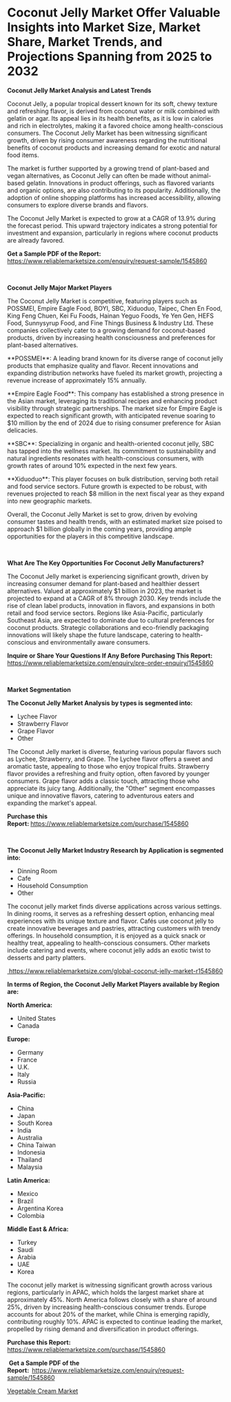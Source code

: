 <p><h1>Coconut Jelly Market Offer Valuable Insights into Market Size, Market Share, Market Trends, and Projections Spanning from 2025 to 2032</h1></p><p><strong>Coconut Jelly Market Analysis and Latest Trends</strong></p>
<p><p>Coconut Jelly, a popular tropical dessert known for its soft, chewy texture and refreshing flavor, is derived from coconut water or milk combined with gelatin or agar. Its appeal lies in its health benefits, as it is low in calories and rich in electrolytes, making it a favored choice among health-conscious consumers. The Coconut Jelly Market has been witnessing significant growth, driven by rising consumer awareness regarding the nutritional benefits of coconut products and increasing demand for exotic and natural food items.</p><p>The market is further supported by a growing trend of plant-based and vegan alternatives, as Coconut Jelly can often be made without animal-based gelatin. Innovations in product offerings, such as flavored variants and organic options, are also contributing to its popularity. Additionally, the adoption of online shopping platforms has increased accessibility, allowing consumers to explore diverse brands and flavors. </p><p>The Coconut Jelly Market is expected to grow at a CAGR of 13.9% during the forecast period. This upward trajectory indicates a strong potential for investment and expansion, particularly in regions where coconut products are already favored.</p></p>
<p><strong>Get a Sample PDF of the Report:&nbsp;</strong> <a href="https://www.reliablemarketsize.com/enquiry/request-sample/1545860?utm_campaign=2216&utm_medium=2&utm_source=Github&utm_content=ia&utm_term=14022025&utm_id=coconut-jelly">https://www.reliablemarketsize.com/enquiry/request-sample/1545860</a></p>
<p>&nbsp;</p>
<p><strong>Coconut Jelly Major Market Players</strong></p>
<p><p>The Coconut Jelly Market is competitive, featuring players such as POSSMEI, Empire Eagle Food, BOYI, SBC, Xiduoduo, Taipec, Chen En Food, King Feng Chuen, Kei Fu Foods, Hainan Yeguo Foods, Ye Yen Gen, HEFS Food, Sunnysyrup Food, and Fine Things Business & Industry Ltd. These companies collectively cater to a growing demand for coconut-based products, driven by increasing health consciousness and preferences for plant-based alternatives.</p><p>**POSSMEI**: A leading brand known for its diverse range of coconut jelly products that emphasize quality and flavor. Recent innovations and expanding distribution networks have fueled its market growth, projecting a revenue increase of approximately 15% annually.</p><p>**Empire Eagle Food**: This company has established a strong presence in the Asian market, leveraging its traditional recipes and enhancing product visibility through strategic partnerships. The market size for Empire Eagle is expected to reach significant growth, with anticipated revenue soaring to $10 million by the end of 2024 due to rising consumer preference for Asian delicacies.</p><p>**SBC**: Specializing in organic and health-oriented coconut jelly, SBC has tapped into the wellness market. Its commitment to sustainability and natural ingredients resonates with health-conscious consumers, with growth rates of around 10% expected in the next few years.</p><p>**Xiduoduo**: This player focuses on bulk distribution, serving both retail and food service sectors. Future growth is expected to be robust, with revenues projected to reach $8 million in the next fiscal year as they expand into new geographic markets.</p><p>Overall, the Coconut Jelly Market is set to grow, driven by evolving consumer tastes and health trends, with an estimated market size poised to approach $1 billion globally in the coming years, providing ample opportunities for the players in this competitive landscape.</p></p>
<p>&nbsp;</p>
<p><strong>What Are The Key Opportunities For Coconut Jelly Manufacturers?</strong></p>
<p><p>The Coconut Jelly market is experiencing significant growth, driven by increasing consumer demand for plant-based and healthier dessert alternatives. Valued at approximately $1 billion in 2023, the market is projected to expand at a CAGR of 8% through 2030. Key trends include the rise of clean label products, innovation in flavors, and expansions in both retail and food service sectors. Regions like Asia-Pacific, particularly Southeast Asia, are expected to dominate due to cultural preferences for coconut products. Strategic collaborations and eco-friendly packaging innovations will likely shape the future landscape, catering to health-conscious and environmentally aware consumers.</p></p>
<p><strong>Inquire or Share Your Questions If Any Before Purchasing This Report:</strong> <a href="https://www.reliablemarketsize.com/enquiry/pre-order-enquiry/1545860?utm_campaign=2216&utm_medium=2&utm_source=Github&utm_content=ia&utm_term=14022025&utm_id=coconut-jelly">https://www.reliablemarketsize.com/enquiry/pre-order-enquiry/1545860</a></p>
<p>&nbsp;</p>
<p><strong>Market Segmentation</strong></p>
<p><strong>The Coconut Jelly Market Analysis by types is segmented into:</strong></p>
<p><ul><li>Lychee Flavor</li><li>Strawberry Flavor</li><li>Grape Flavor</li><li>Other</li></ul></p>
<p><p>The Coconut Jelly market is diverse, featuring various popular flavors such as Lychee, Strawberry, and Grape. The Lychee flavor offers a sweet and aromatic taste, appealing to those who enjoy tropical fruits. Strawberry flavor provides a refreshing and fruity option, often favored by younger consumers. Grape flavor adds a classic touch, attracting those who appreciate its juicy tang. Additionally, the "Other" segment encompasses unique and innovative flavors, catering to adventurous eaters and expanding the market's appeal.</p></p>
<p><strong>Purchase this Report:&nbsp;</strong><a href="https://www.reliablemarketsize.com/purchase/1545860?utm_campaign=2216&utm_medium=2&utm_source=Github&utm_content=ia&utm_term=14022025&utm_id=coconut-jelly">https://www.reliablemarketsize.com/purchase/1545860</a></p>
<p>&nbsp;</p>
<p><strong>The Coconut Jelly Market Industry Research by Application is segmented into:</strong></p>
<p><ul><li>Dinning Room</li><li>Cafe</li><li>Household Consumption</li><li>Other</li></ul></p>
<p><p>The coconut jelly market finds diverse applications across various settings. In dining rooms, it serves as a refreshing dessert option, enhancing meal experiences with its unique texture and flavor. Cafés use coconut jelly to create innovative beverages and pastries, attracting customers with trendy offerings. In household consumption, it is enjoyed as a quick snack or healthy treat, appealing to health-conscious consumers. Other markets include catering and events, where coconut jelly adds an exotic twist to desserts and party platters.</p></p>
<p><a href="https://www.reliablemarketsize.com/global-coconut-jelly-market-r1545860?utm_campaign=2216&utm_medium=2&utm_source=Github&utm_content=ia&utm_term=14022025&utm_id=coconut-jelly">&nbsp;https://www.reliablemarketsize.com/global-coconut-jelly-market-r1545860</a></p>
<p><strong>In terms of Region, the Coconut Jelly Market Players available by Region are:</strong></p>
<p>
    <p> <strong> North America: </strong>
        <ul>
            <li>United States</li>
            <li>Canada</li>
        </ul>
        </p> 
    <p> <strong> Europe: </strong>
        <ul>
            <li>Germany</li>
            <li>France</li>
            <li>U.K.</li>
            <li>Italy</li>
            <li>Russia</li>
        </ul>
        </p> 
    <p> <strong> Asia-Pacific: </strong>
        <ul>
            <li>China</li>
            <li>Japan</li>
            <li>South Korea</li>
            <li>India</li>
            <li>Australia</li>
            <li>China Taiwan</li>
            <li>Indonesia</li>
            <li>Thailand</li>
            <li>Malaysia</li>
        </ul>
        </p> 
    <p> <strong> Latin America: </strong>
        <ul>
            <li>Mexico</li>
            <li>Brazil</li>
            <li>Argentina Korea</li>
            <li>Colombia</li>
        </ul>
        </p> 
    <p> <strong> Middle East & Africa: </strong>
        <ul>
            <li>Turkey</li>
            <li>Saudi</li>
            <li>Arabia</li>
            <li>UAE</li>
            <li>Korea</li>
        </ul>
    </p>
    </p>
<p><p>The coconut jelly market is witnessing significant growth across various regions, particularly in APAC, which holds the largest market share at approximately 45%. North America follows closely with a share of around 25%, driven by increasing health-conscious consumer trends. Europe accounts for about 20% of the market, while China is emerging rapidly, contributing roughly 10%. APAC is expected to continue leading the market, propelled by rising demand and diversification in product offerings.</p></p>
<p><strong>Purchase this Report: </strong><a href="https://www.reliablemarketsize.com/purchase/1545860?utm_campaign=2216&utm_medium=2&utm_source=Github&utm_content=ia&utm_term=14022025&utm_id=coconut-jelly">https://www.reliablemarketsize.com/purchase/1545860</a></p>
<p>&nbsp;<strong>Get a Sample PDF of the Report:&nbsp;&nbsp;</strong><a href="https://www.reliablemarketsize.com/enquiry/request-sample/1545860?utm_campaign=2216&utm_medium=2&utm_source=Github&utm_content=ia&utm_term=14022025&utm_id=coconut-jelly">https://www.reliablemarketsize.com/enquiry/request-sample/1545860</a></p>
<p><strong></strong></p>
<p><p><a href="https://github.com/millionkaryn68/Market-Research-Report-List-1/blob/main/vegetable-cream-market.md?utm_campaign=2216&utm_medium=2&utm_source=Github&utm_content=ia&utm_term=14022025&utm_id=coconut-jelly">Vegetable Cream Market</a></p></p>